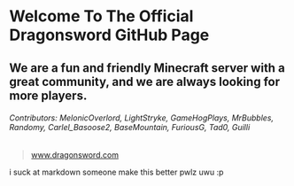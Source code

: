 # Welcome To The Official Dragonsword GitHub Page

## We are a fun and friendly Minecraft server with a great community, and we are always looking for more players. 


###### Contributors: MelonicOverlord, LightStryke, GameHogPlays, MrBubbles, Randomy, Carlel_Basoose2, BaseMountain, FuriousG, Tad0, Guilli


> www.dragonsword.com





i suck at markdown someone make this better pwlz uwu :p 
